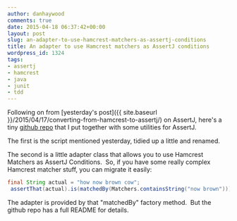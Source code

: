 ```yaml
---
author: danhaywood
comments: true
date: 2015-04-18 06:37:42+00:00
layout: post
slug: an-adapter-to-use-hamcrest-matchers-as-assertj-conditions
title: An adapter to use Hamcrest matchers as AssertJ conditions
wordpress_id: 1324
tags:
- assertj
- hamcrest
- java
- junit
- tdd
---
```


Following on from [yesterday's post]({{ site.baseurl }}/2015/04/17/converting-from-hamcrest-to-assertj/) on AssertJ, here's a tiny [github repo](https://github.com/danhaywood/java-assertjext) that I put together with some utilities for AssertJ.

The first is the script mentioned yesterday, tidied up a little and renamed.

The second is a little adapter class that allows you to use Hamcrest Matchers as AssertJ Conditions.  So, if you have some really complex Hamcrest matcher stuff, you can migrate it easily:

    
```java
final String actual = "how now brown cow";
 assertThat(actual).is(matchedBy(Matchers.containsString("now brown")));
````

The adapter is provided by that "matchedBy" factory method.  But the github repo has a full README for details.
